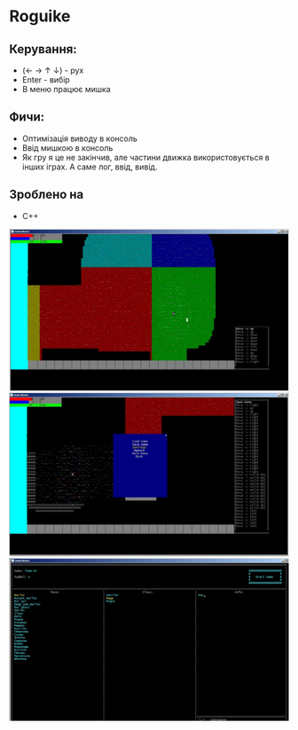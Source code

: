 ﻿# Roguike
## Керування:
 * (← → ↑ ↓) - рух
 * Enter - вибір
 * В меню працює мишка

## Фичи:
 * Оптимізація виводу в консоль
 * Ввід мишкою в консоль
 * Як гру я це не закінчив, але частини движка використовується в інших іграх. А саме лог, ввід, вивід.
	

## Зроблено на
 * C++

![](readme/img1.jpg)
![](readme/img2.jpg)
![](readme/img3.jpg)